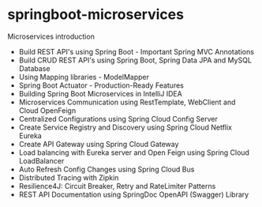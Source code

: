 # springboot-microservices
Microservices introduction

* Build REST API's using Spring Boot - Important Spring MVC Annotations
* Build CRUD REST API's using Spring Boot, Spring Data JPA and MySQL Database
* Using Mapping libraries - ModelMapper
* Spring Boot Actuator - Production-Ready Features
* Building Spring Boot Microservices in IntelliJ IDEA
* Microservices Communication using RestTemplate, WebClient and Cloud OpenFeign
* Centralized Configurations using Spring Cloud Config Server
* Create Service Registry and Discovery using Spring Cloud Netflix Eureka
* Create API Gateway using Spring Cloud Gateway
* Load balancing with Eureka server and Open Feign using Spring Cloud LoadBalancer
* Auto Refresh Config Changes using Spring Cloud Bus
* Distributed Tracing with Zipkin
* Resilience4J: Circuit Breaker, Retry and RateLimiter Patterns
* REST API Documentation using SpringDoc OpenAPI (Swagger) Library
